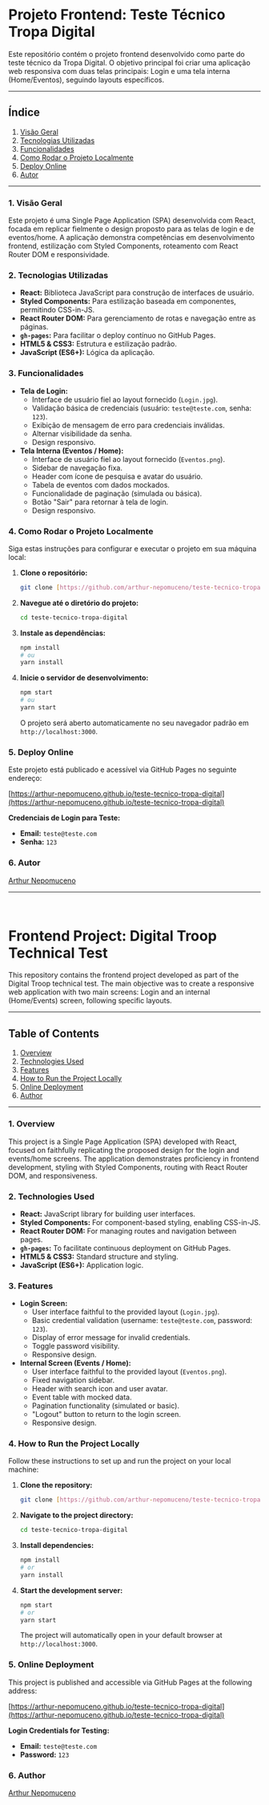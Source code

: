 # Projeto Frontend: Teste Técnico Tropa Digital

Este repositório contém o projeto frontend desenvolvido como parte do teste técnico da Tropa Digital. O objetivo principal foi criar uma aplicação web responsiva com duas telas principais: Login e uma tela interna (Home/Eventos), seguindo layouts específicos.

---

## Índice

1.  [Visão Geral](#1-visão-geral)
2.  [Tecnologias Utilizadas](#2-tecnologias-utilizadas)
3.  [Funcionalidades](#3-funcionalidades)
4.  [Como Rodar o Projeto Localmente](#4-como-rodar-o-projeto-localmente)
5.  [Deploy Online](#5-deploy-online)
6.  [Autor](#6-autor)

---

### 1. Visão Geral

Este projeto é uma Single Page Application (SPA) desenvolvida com React, focada em replicar fielmente o design proposto para as telas de login e de eventos/home. A aplicação demonstra competências em desenvolvimento frontend, estilização com Styled Components, roteamento com React Router DOM e responsividade.

### 2. Tecnologias Utilizadas

* **React:** Biblioteca JavaScript para construção de interfaces de usuário.
* **Styled Components:** Para estilização baseada em componentes, permitindo CSS-in-JS.
* **React Router DOM:** Para gerenciamento de rotas e navegação entre as páginas.
* **`gh-pages`:** Para facilitar o deploy contínuo no GitHub Pages.
* **HTML5 & CSS3:** Estrutura e estilização padrão.
* **JavaScript (ES6+):** Lógica da aplicação.

### 3. Funcionalidades

* **Tela de Login:**
    * Interface de usuário fiel ao layout fornecido (`Login.jpg`).
    * Validação básica de credenciais (usuário: `teste@teste.com`, senha: `123`).
    * Exibição de mensagem de erro para credenciais inválidas.
    * Alternar visibilidade da senha.
    * Design responsivo.
* **Tela Interna (Eventos / Home):**
    * Interface de usuário fiel ao layout fornecido (`Eventos.png`).
    * Sidebar de navegação fixa.
    * Header com ícone de pesquisa e avatar do usuário.
    * Tabela de eventos com dados mockados.
    * Funcionalidade de paginação (simulada ou básica).
    * Botão "Sair" para retornar à tela de login.
    * Design responsivo.

### 4. Como Rodar o Projeto Localmente

Siga estas instruções para configurar e executar o projeto em sua máquina local:

1.  **Clone o repositório:**
    ```bash
    git clone [https://github.com/arthur-nepomuceno/teste-tecnico-tropa-digital.git](https://github.com/arthur-nepomuceno/teste-tecnico-tropa-digital.git)
    ```
2.  **Navegue até o diretório do projeto:**
    ```bash
    cd teste-tecnico-tropa-digital
    ```
3.  **Instale as dependências:**
    ```bash
    npm install
    # ou
    yarn install
    ```
4.  **Inicie o servidor de desenvolvimento:**
    ```bash
    npm start
    # ou
    yarn start
    ```
    O projeto será aberto automaticamente no seu navegador padrão em `http://localhost:3000`.

### 5. Deploy Online

Este projeto está publicado e acessível via GitHub Pages no seguinte endereço:

[https://arthur-nepomuceno.github.io/teste-tecnico-tropa-digital](https://arthur-nepomuceno.github.io/teste-tecnico-tropa-digital)

**Credenciais de Login para Teste:**
* **Email:** `teste@teste.com`
* **Senha:** `123`

### 6. Autor

[Arthur Nepomuceno](https://github.com/arthur-nepomuceno)

---

<br>

# Frontend Project: Digital Troop Technical Test

This repository contains the frontend project developed as part of the Digital Troop technical test. The main objective was to create a responsive web application with two main screens: Login and an internal (Home/Events) screen, following specific layouts.

---

## Table of Contents

1.  [Overview](#1-overview)
2.  [Technologies Used](#2-technologies-used)
3.  [Features](#3-features)
4.  [How to Run the Project Locally](#4-how-to-run-the-project-locally)
5.  [Online Deployment](#5-online-deployment)
6.  [Author](#6-author)

---

### 1. Overview

This project is a Single Page Application (SPA) developed with React, focused on faithfully replicating the proposed design for the login and events/home screens. The application demonstrates proficiency in frontend development, styling with Styled Components, routing with React Router DOM, and responsiveness.

### 2. Technologies Used

* **React:** JavaScript library for building user interfaces.
* **Styled Components:** For component-based styling, enabling CSS-in-JS.
* **React Router DOM:** For managing routes and navigation between pages.
* **`gh-pages`:** To facilitate continuous deployment on GitHub Pages.
* **HTML5 & CSS3:** Standard structure and styling.
* **JavaScript (ES6+):** Application logic.

### 3. Features

* **Login Screen:**
    * User interface faithful to the provided layout (`Login.jpg`).
    * Basic credential validation (username: `teste@teste.com`, password: `123`).
    * Display of error message for invalid credentials.
    * Toggle password visibility.
    * Responsive design.
* **Internal Screen (Events / Home):**
    * User interface faithful to the provided layout (`Eventos.png`).
    * Fixed navigation sidebar.
    * Header with search icon and user avatar.
    * Event table with mocked data.
    * Pagination functionality (simulated or basic).
    * "Logout" button to return to the login screen.
    * Responsive design.

### 4. How to Run the Project Locally

Follow these instructions to set up and run the project on your local machine:

1.  **Clone the repository:**
    ```bash
    git clone [https://github.com/arthur-nepomuceno/teste-tecnico-tropa-digital.git](https://github.com/arthur-nepomuceno/teste-tecnico-tropa-digital.git)
    ```
2.  **Navigate to the project directory:**
    ```bash
    cd teste-tecnico-tropa-digital
    ```
3.  **Install dependencies:**
    ```bash
    npm install
    # or
    yarn install
    ```
4.  **Start the development server:**
    ```bash
    npm start
    # or
    yarn start
    ```
    The project will automatically open in your default browser at `http://localhost:3000`.

### 5. Online Deployment

This project is published and accessible via GitHub Pages at the following address:

[https://arthur-nepomuceno.github.io/teste-tecnico-tropa-digital](https://arthur-nepomuceno.github.io/teste-tecnico-tropa-digital)

**Login Credentials for Testing:**
* **Email:** `teste@teste.com`
* **Password:** `123`

### 6. Author

[Arthur Nepomuceno](https://github.com/arthur-nepomuceno)